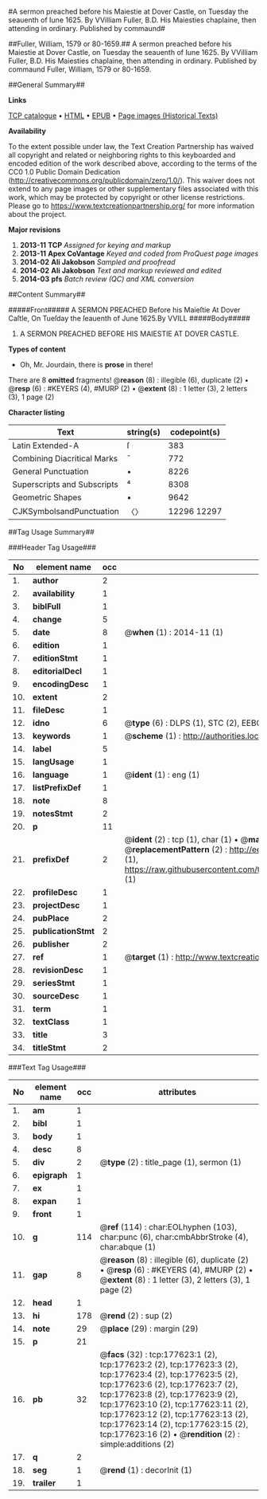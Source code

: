 #A sermon preached before his Maiestie at Dover Castle, on Tuesday the seauenth of Iune 1625. By VVilliam Fuller, B.D. His Maiesties chaplaine, then attending in ordinary. Published by commaund#

##Fuller, William, 1579 or 80-1659.##
A sermon preached before his Maiestie at Dover Castle, on Tuesday the seauenth of Iune 1625. By VVilliam Fuller, B.D. His Maiesties chaplaine, then attending in ordinary. Published by commaund
Fuller, William, 1579 or 80-1659.

##General Summary##

**Links**

[TCP catalogue](http://www.ota.ox.ac.uk/tcp/)  • 
[HTML](http://tei.it.ox.ac.uk/tcp/Texts-HTML/free/B13/B13665.html)  • 
[EPUB](http://tei.it.ox.ac.uk/tcp/Texts-EPUB/free/B13/B13665.epub) • 
[Page images (Historical Texts)](https://historicaltexts.jisc.ac.uk/eebo-99838520e)

**Availability**

To the extent possible under law, the Text Creation Partnership has waived all copyright and related or neighboring rights to this keyboarded and encoded edition of the work described above, according to the terms of the CC0 1.0 Public Domain Dedication (http://creativecommons.org/publicdomain/zero/1.0/). This waiver does not extend to any page images or other supplementary files associated with this work, which may be protected by copyright or other license restrictions. Please go to https://www.textcreationpartnership.org/ for more information about the project.

**Major revisions**

1. __2013-11__ __TCP__ *Assigned for keying and markup*
1. __2013-11__ __Apex CoVantage__ *Keyed and coded from ProQuest page images*
1. __2014-02__ __Ali Jakobson__ *Sampled and proofread*
1. __2014-02__ __Ali Jakobson__ *Text and markup reviewed and edited*
1. __2014-03__ __pfs__ *Batch review (QC) and XML conversion*

##Content Summary##

#####Front#####
A SERMON PREACHED Before his Maieſtie At Dover Caſtle, On Tueſday the ſeauenth of June 1625.By VVILL
#####Body#####

1. A SERMON PREACHED BEFORE HIS MAIESTIE AT DOVER CASTLE.

**Types of content**

  * Oh, Mr. Jourdain, there is **prose** in there!

There are 8 **omitted** fragments! 
 @__reason__ (8) : illegible (6), duplicate (2)  •  @__resp__ (6) : #KEYERS (4), #MURP (2)  •  @__extent__ (8) : 1 letter (3), 2 letters (3), 1 page (2)

**Character listing**


|Text|string(s)|codepoint(s)|
|---|---|---|
|Latin Extended-A|ſ|383|
|Combining             Diacritical Marks|̄|772|
|General Punctuation|•|8226|
|Superscripts             and Subscripts|⁴|8308|
|Geometric Shapes|▪|9642|
|CJKSymbolsandPunctuation|〈〉|12296 12297|

##Tag Usage Summary##

###Header Tag Usage###

|No|element name|occ|attributes|
|---|---|---|---|
|1.|__author__|2||
|2.|__availability__|1||
|3.|__biblFull__|1||
|4.|__change__|5||
|5.|__date__|8| @__when__ (1) : 2014-11 (1)|
|6.|__edition__|1||
|7.|__editionStmt__|1||
|8.|__editorialDecl__|1||
|9.|__encodingDesc__|1||
|10.|__extent__|2||
|11.|__fileDesc__|1||
|12.|__idno__|6| @__type__ (6) : DLPS (1), STC (2), EEBO-CITATION (1), PROQUEST (1), VID (1)|
|13.|__keywords__|1| @__scheme__ (1) : http://authorities.loc.gov/ (1)|
|14.|__label__|5||
|15.|__langUsage__|1||
|16.|__language__|1| @__ident__ (1) : eng (1)|
|17.|__listPrefixDef__|1||
|18.|__note__|8||
|19.|__notesStmt__|2||
|20.|__p__|11||
|21.|__prefixDef__|2| @__ident__ (2) : tcp (1), char (1)  •  @__matchPattern__ (2) : ([0-9\-]+):([0-9IVX]+) (1), (.+) (1)  •  @__replacementPattern__ (2) : http://eebo.chadwyck.com/downloadtiff?vid=$1&page=$2 (1), https://raw.githubusercontent.com/textcreationpartnership/Texts/master/tcpchars.xml#$1 (1)|
|22.|__profileDesc__|1||
|23.|__projectDesc__|1||
|24.|__pubPlace__|2||
|25.|__publicationStmt__|2||
|26.|__publisher__|2||
|27.|__ref__|1| @__target__ (1) : http://www.textcreationpartnership.org/docs/. (1)|
|28.|__revisionDesc__|1||
|29.|__seriesStmt__|1||
|30.|__sourceDesc__|1||
|31.|__term__|1||
|32.|__textClass__|1||
|33.|__title__|3||
|34.|__titleStmt__|2||


###Text Tag Usage###

|No|element name|occ|attributes|
|---|---|---|---|
|1.|__am__|1||
|2.|__bibl__|1||
|3.|__body__|1||
|4.|__desc__|8||
|5.|__div__|2| @__type__ (2) : title_page (1), sermon (1)|
|6.|__epigraph__|1||
|7.|__ex__|1||
|8.|__expan__|1||
|9.|__front__|1||
|10.|__g__|114| @__ref__ (114) : char:EOLhyphen (103), char:punc (6), char:cmbAbbrStroke (4), char:abque (1)|
|11.|__gap__|8| @__reason__ (8) : illegible (6), duplicate (2)  •  @__resp__ (6) : #KEYERS (4), #MURP (2)  •  @__extent__ (8) : 1 letter (3), 2 letters (3), 1 page (2)|
|12.|__head__|1||
|13.|__hi__|178| @__rend__ (2) : sup (2)|
|14.|__note__|29| @__place__ (29) : margin (29)|
|15.|__p__|21||
|16.|__pb__|32| @__facs__ (32) : tcp:177623:1 (2), tcp:177623:2 (2), tcp:177623:3 (2), tcp:177623:4 (2), tcp:177623:5 (2), tcp:177623:6 (2), tcp:177623:7 (2), tcp:177623:8 (2), tcp:177623:9 (2), tcp:177623:10 (2), tcp:177623:11 (2), tcp:177623:12 (2), tcp:177623:13 (2), tcp:177623:14 (2), tcp:177623:15 (2), tcp:177623:16 (2)  •  @__rendition__ (2) : simple:additions (2)|
|17.|__q__|2||
|18.|__seg__|1| @__rend__ (1) : decorInit (1)|
|19.|__trailer__|1||

